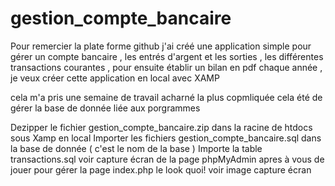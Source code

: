 # gestion_compte_bancaire

Pour remercier la plate forme github j'ai créé une application simple pour  gérer un compte bancaire , les entrés d'argent et les sorties , les différentes transactions courantes , pour ensuite établir un bilan en pdf chaque année , je veux créer cette application en local  avec XAMP

cela m'a pris une semaine de travail acharné la plus copmliquée cela été de gérer la base de donnée liée aux porgrammes 

Dezipper le fichier gestion_compte_bancaire.zip dans la racine de htdocs sous Xamp en local 
Importer les fichiers gestion_compte_bancaire.sql dans la base de donnée ( c'est le nom de la base )
Importe la table transactions.sql
voir capture écran de la page phpMyAdmin 
apres à vous de jouer pour gérer la page index.php le look quoi! voir image capture écran 
